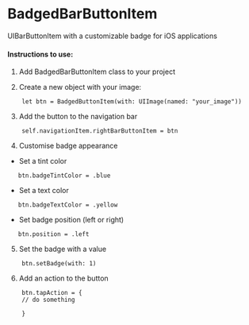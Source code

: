 # BadgedBarButtonItem

UIBarButtonItem with a customizable badge for iOS applications


#### Instructions to use:
1. Add BadgedBarButtonItem class to your project

2. Create a new object with your image:

```
    let btn = BadgedButtonItem(with: UIImage(named: "your_image"))
```

3. Add the button to the navigation bar

```
    self.navigationItem.rightBarButtonItem = btn
```

4. Customise badge appearance

 - Set a tint color
```
   btn.badgeTintColor = .blue
```
 - Set a text color
```
   btn.badgeTextColor = .yellow
```
 - Set badge position (left or right)
```
   btn.position = .left
```

5. Set the badge with a value

```
    btn.setBadge(with: 1)
```

6. Add an action to the button

```
    btn.tapAction = {
    // do something
        
    }
```
